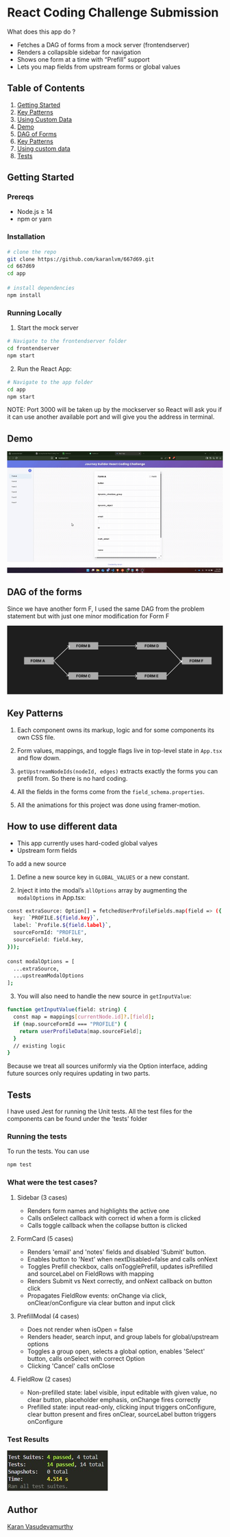 # React Coding Challenge Submission

What does this app do ?

- Fetches a DAG of forms from a mock server (frontendserver)
- Renders a collapsible sidebar for navigation  
- Shows one form at a time with “Prefill” support  
- Lets you map fields from upstream forms or global values 

## Table of Contents

1. [Getting Started](#getting-started)
2. [Key Patterns](#key-patterns)
3. [Using Custom Data](#how-to-use-different-data)
4. [Demo](#demo)
5. [DAG of Forms](#dag-of-the-forms)
6. [Key Patterns](#key-patterns)
7. [Using custom data](#how-to-use-different-data)
8. [Tests](#tests)

## Getting Started
### Prereqs


- Node.js ≥ 14  
- npm or yarn 

### Installation

```bash
# clone the repo
git clone https://github.com/karanlvm/667d69.git
cd 667d69
cd app

# install dependencies
npm install
```

### Running Locally

1. Start the mock server

```bash
# Navigate to the frontendserver folder
cd frontendserver
npm start
```

2. Run the React App:

```bash
# Navigate to the app folder
cd app
npm start
```

NOTE: Port 3000 will be taken up by the mockserver so React will ask you if it can use another available port and will give you the address in terminal.

## Demo
![Demo Video](./images/demo.gif)

## DAG of the forms
Since we have another form F, I used the same DAG from the problem statement but with just one minor modification for Form F

![Dag of forms](./images/DAG.jpg)

## Key Patterns

1. Each component owns its markup, logic and for some components its own CSS file.

2. Form values, mappings, and toggle flags live in top-level state in `App.tsx` and flow down.

3. `getUpstreamNodeIds(nodeId, edges)` extracts exactly the forms you can prefill from. So there is no hard coding.

4. All the fields in the forms come from the `field_schema.properties`.

5. All the animations for this project was done using framer-motion.

## How to use different data
- This app currently uses hard-coded global valyes
- Upstream form fields

To add a new source
1. Define a new source key in `GLOBAL_VALUES` or a new constant.

2. Inject it into the modal’s `allOptions` array by augmenting the `modalOptions` in App.tsx:
```bash
const extraSource: Option[] = fetchedUserProfileFields.map(field => ({
  key: `PROFILE.${field.key}`,
  label: `Profile.${field.label}`,
  sourceFormId: "PROFILE",
  sourceField: field.key,
}));

const modalOptions = [
  ...extraSource,
  ...upstreamModalOptions
];
```
3. You will also need to handle the new source in `getInputValue`:
```bash
function getInputValue(field: string) {
  const map = mappings[currentNode.id]?.[field];
  if (map.sourceFormId === "PROFILE") {
    return userProfileData[map.sourceField];
  }
  // existing logic
}
```
Because we treat all sources uniformly via the Option interface, adding future sources only requires updating in two parts.

## Tests

I have used Jest for running the Unit tests. All the test files for the components can be found under the 'tests' folder

### Running the tests

To run the tests. You can use

```bash
npm test
```

### What were the test cases?

1. Sidebar (3 cases)
    - Renders form names and highlights the active one
    - Calls onSelect callback with correct id when a form is clicked
    - Calls toggle callback when the collapse button is clicked

2. FormCard (5 cases)
    - Renders 'email' and 'notes' fields and disabled 'Submit' button.
    - Enables button to 'Next' when nextDisabled=false and calls onNext
    - Toggles Prefill checkbox, calls onTogglePrefill, updates isPrefilled and sourceLabel on FieldRows with mapping
    - Renders Submit vs Next correctly, and onNext callback on button click
    - Propagates FieldRow events: onChange via click, onClear/onConfigure via clear button and input click

3. PrefillModal (4 cases)
    - Does not render when isOpen = false
    - Renders header, search input, and group labels for global/upstream options
    - Toggles a group open, selects a global option, enables 'Select' button, calls onSelect with correct Option
    - Clicking 'Cancel' calls onClose

4. FieldRow (2 cases)
    - Non-prefilled state: label visible, input editable with given value, no clear button, placeholder emphasis, onChange fires correctly
    - Prefilled state: input read-only, clicking input triggers onConfigure, clear button present and fires onClear, sourceLabel button triggers onConfigure


### Test Results

![Test Results](./images/TestResults.jpg)

## Author
[Karan Vasudevamurthy](https://karanlvm.info)
